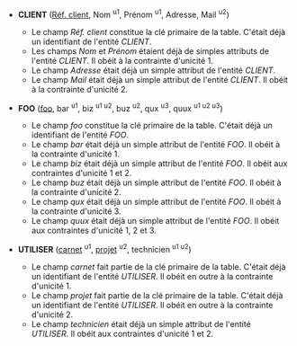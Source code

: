 <!-- Generated by Mocodo 4.0.2 -->

- **CLIENT** (<ins>Réf. client</ins>, Nom <sup>u1</sup>, Prénom <sup>u1</sup>, Adresse, Mail <sup>u2</sup>)
  - Le champ _Réf. client_ constitue la clé primaire de la table. C'était déjà un identifiant de l'entité _CLIENT_.
  - Les champs _Nom_ et _Prénom_ étaient déjà de simples attributs de l'entité _CLIENT_. Il obéit à la contrainte d'unicité 1.
  - Le champ _Adresse_ était déjà un simple attribut de l'entité _CLIENT_.
  - Le champ _Mail_ était déjà un simple attribut de l'entité _CLIENT_. Il obéit à la contrainte d'unicité 2.

- **FOO** (<ins>foo</ins>, bar <sup>u1</sup>, biz <sup>u1 u2</sup>, buz <sup>u2</sup>, qux <sup>u3</sup>, quux <sup>u1 u2 u3</sup>)
  - Le champ _foo_ constitue la clé primaire de la table. C'était déjà un identifiant de l'entité _FOO_.
  - Le champ _bar_ était déjà un simple attribut de l'entité _FOO_. Il obéit à la contrainte d'unicité 1.
  - Le champ _biz_ était déjà un simple attribut de l'entité _FOO_. Il obéit aux contraintes d'unicité 1 et 2.
  - Le champ _buz_ était déjà un simple attribut de l'entité _FOO_. Il obéit à la contrainte d'unicité 2.
  - Le champ _qux_ était déjà un simple attribut de l'entité _FOO_. Il obéit à la contrainte d'unicité 3.
  - Le champ _quux_ était déjà un simple attribut de l'entité _FOO_. Il obéit aux contraintes d'unicité 1, 2 et 3.

- **UTILISER** (<ins>carnet</ins> <sup>u1</sup>, <ins>projet</ins> <sup>u2</sup>, technicien <sup>u1 u2</sup>)
  - Le champ _carnet_ fait partie de la clé primaire de la table. C'était déjà un identifiant de l'entité _UTILISER_. Il obéit en outre à la contrainte d'unicité 1.
  - Le champ _projet_ fait partie de la clé primaire de la table. C'était déjà un identifiant de l'entité _UTILISER_. Il obéit en outre à la contrainte d'unicité 2.
  - Le champ _technicien_ était déjà un simple attribut de l'entité _UTILISER_. Il obéit aux contraintes d'unicité 1 et 2.

